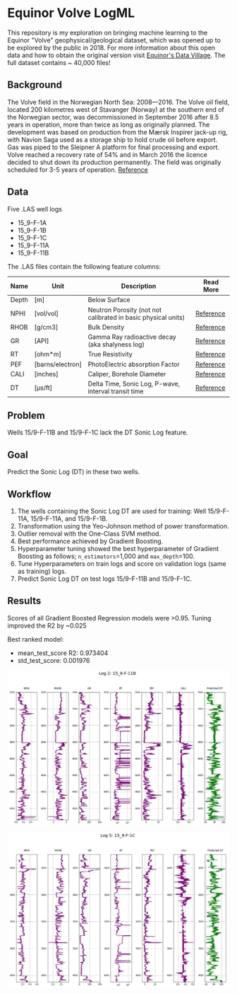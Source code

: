 # Equinor Volve LogML

This repository is my exploration on bringing machine learning to the Equinor "Volve" geophysical/geological dataset, which was opened up to be explored by the public in 2018.
For more information about this open data and how to obtain the original version visit <a href="https://www.equinor.com/en/how-and-why/digitalisation-in-our-dna/volve-field-data-village-download.html" target="_blank">Equinor's Data Village</a>.
The full dataset contains ~ 40,000 files!


## Background
The Volve field in the Norwegian North Sea: 2008—2016. 
The Volve oil field, located 200 kilometres west of Stavanger (Norway) at the southern end of the Norwegian sector, was decommissioned in September 2016 after 8.5 years in operation, more than twice as long as originally planned. 
The development was based on production from the Mærsk Inspirer jack-up rig, with Navion Saga used as a storage ship to hold crude oil before export.
Gas was piped to the Sleipner A platform for final processing and export.
Volve reached a recovery rate of 54% and in March 2016 the licence decided to shut down its production permanently.
The field was originally scheduled for 3-5 years of operation.
<a href="https://www.equinor.com/en/what-we-do/norwegian-continental-shelf-platforms/volve.html" target="_blank">Reference</a>


## Data

Five .LAS well logs

- 15_9-F-1A
- 15_9-F-1B
- 15_9-F-1C
- 15_9-F-11A
- 15_9-F-11B

The .LAS files contain the following feature columns:

| Name   | Unit             | Description                                                   | Read More |
|--------|------------------|---------------------------------------------------------------|-----------|
| Depth  | [m]              | Below Surface                                                 |           |
| NPHI   | [vol/vol]        | Neutron Porosity (not not calibrated in basic physical units) |<a href="https://www.glossary.oilfield.slb.com/en/terms/n/neutron_porosity" target="_blank">Reference</a>          |
| RHOB   | [g/cm3]          | Bulk Density                                                  |<a href="https://www.sciencedirect.com/topics/engineering/density-log" target="_blank">Reference</a>            |
| GR     | [API]            | Gamma Ray radioactive decay (aka shalyness log)               |<a href="https://www.glossary.oilfield.slb.com/en/terms/g/gamma_ray_log" target="_blank">Reference</a>         |
| RT     | [ohm*m]          | True Resistivity                                              |<a href="https://www.glossary.oilfield.slb.com/en/terms/r/resistivity_log" target="_blank">Reference</a>          |
| PEF    | [barns/electron] | PhotoElectric absorption Factor                               |<a href="https://www.glossary.oilfield.slb.com/en/Terms/p/pef.aspx" target="_blank">Reference</a>           |
| CALI   | [inches]         | Caliper, Borehole Diameter                                    |<a href="https://www.glossary.oilfield.slb.com/en/terms/c/caliper_log" target="_blank">Reference</a>           |
| DT     | [μs/ft]          | Delta Time, Sonic Log, P-wave, interval transit time          |<a href="https://en.wikipedia.org/wiki/Sonic_logging" target="_blank">Reference</a>           |



## Problem

Wells 15/9-F-11B and 15/9-F-1C lack the DT Sonic Log feature.


## Goal

Predict the Sonic Log (DT) in these two wells.


## Workflow

1. The wells containing the Sonic Log DT are used for training: Well 15/9-F-11A, 15/9-F-11A, and 15/9-F-1B.
2. Transformation using the Yeo-Johnson method of power transformation.
3. Outlier removal with the One-Class SVM method.
5. Best performance achieved by Gradient Boosting.
6. Hyperparameter tuning showed the best hyperparameter of Gradient Boosting as follows; `n_estimators`=1,000 and `max_depth`=100.
7. Tune Hyperparameters on train logs and score on validation logs (same as training) logs.
8. Predict Sonic Log DT on test logs 15/9-F-11B and 15/9-F-1C.


## Results

Scores of all Gradient Boosted Regression models were >0.95. Tuning improved the R2 by ~0.025

Best ranked model:

* mean_test_score R2: 0.973404
* std_test_score: 0.001976 	

![result img log2](results/log2_pred.jpg)


![result img log5](results/log5_pred.jpg)